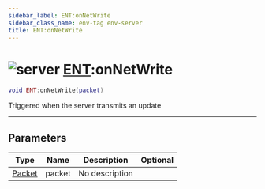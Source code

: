 ```yaml
---
sidebar_label: ENT:onNetWrite
sidebar_class_name: env-tag env-server
title: ENT:onNetWrite
---
```


# <img src='/img/wiki/server.png' alt='server' data-tag='env-tag' /> [ENT](../ent/README.md):onNetWrite

```lua
void ENT:onNetWrite(packet)
```

Triggered when the server transmits an update<br/>

-----------------
## Parameters

| Type   | Name | Description | Optional |
| ------ | ---- | ----------- | -------: |
| [Packet](../packet/README.md) | packet | No description |   |
